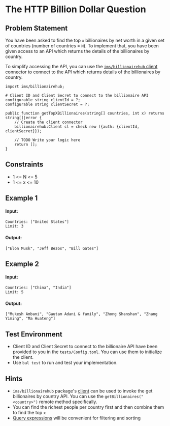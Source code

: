 # The HTTP Billion Dollar Question

## Problem Statement

You have been asked to find the top `x` billionaires by net worth in a given set of countries (number of countries = `N`). To implement that, you have been given access to an API which returns the details of the billionaires by country.

To simplify accessing the API, you can use the [`ims/billionairehub` client](https://lib.ballerina.io/ims/billionairehub/1.0.0/clients/Client) connector to connect to the API which returns details of the billionaires by country.


```ballerina
import ims/billionairehub;

# Client ID and Client Secret to connect to the billionaire API
configurable string clientId = ?;
configurable string clientSecret = ?;

public function getTopXBillionaires(string[] countries, int x) returns string[]|error {
    // Create the client connector
    billionairehub:Client cl = check new ({auth: {clientId, clientSecret}});

    // TODO Write your logic here
    return [];
}
```

## Constraints

* 1 <= N <= 5
* 1 <= x <= 10

## Example 1

#### Input:

```
Countries: ["United States"]
Limit: 3
```

#### Output:

```
["Elon Musk", "Jeff Bezos", "Bill Gates"]
```

## Example 2

#### Input:

```
Countries: ["China", "India"]
Limit: 5
```

#### Output:
```
["Mukesh Ambani", "Gautam Adani & family", "Zhong Shanshan", "Zhang Yiming", "Ma Huateng"]
```

## Test Environment

* Client ID and Client Secret to connect to the billionaire API have been provided to you in the `tests/Config.toml`. You can use them to initialize the client.
* Use `bal test` to run and test your implementation.

## Hints

* `ims/billionairehub` package's [client](https://lib.ballerina.io/ims/billionairehub/1.0.0/clients/Client) can be used to invoke the get billionaires by country API. You can use the `getBillionaires("<country>")` remote method specifically.
* You can find the richest people per country first and then combine them to find the top `x`
* [Query expressions](https://ballerina.io/learn/by-example/query-expressions/) will be convenient for filtering and sorting
